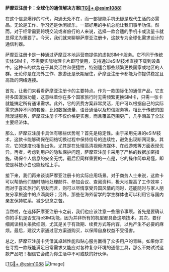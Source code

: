 **萨摩亚注册卡：全球化的通信解决方案[[TG💪+ @esim1088](https://t.me/s/esim1088)]**

在这个信息爆炸的时代，沟通无处不在，而一部智能手机无疑是现代生活的必需品。无论是工作、学习还是休闲娱乐，一部好用的手机总能让我们事半功倍。然而，对于经常需要跨境交流或者旅行的人来说，选择一款合适的手机卡或流量卡就显得尤为重要了。今天，我们就来聊聊萨摩亚注册卡，这款专为全球化需求设计的通信利器。

萨摩亚注册卡是一种通过萨摩亚本地运营商提供的虚拟SIM卡服务。它不同于传统实体SIM卡，不需要实际物理卡片即可使用，支持通过eSIM技术直接下载到设备中。这种卡的优势在于其灵活性和便捷性，特别适合那些频繁更换国家或地区的人群。无论你是在海外工作、旅游还是长期居住，萨摩亚注册卡都能为你提供稳定且高效的网络连接。

首先，让我们来看看萨摩亚注册卡的主要特点。作为一款国际化的通信产品，它支持多国漫游功能，这意味着你在多个国家旅行时无需频繁更换SIM卡，只需一张卡就能搞定所有通讯需求。此外，它的资费方案非常灵活，用户可以根据自己的实际需求选择不同的套餐，比如数据流量、语音通话以及短信服务等。相比于传统的国际漫游服务，萨摩亚注册卡不仅价格更实惠，而且覆盖范围更广，几乎涵盖了全球主要经济体。

那么，萨摩亚注册卡具体有哪些优势呢？首先是稳定性。由于采用先进的eSIM技术，这款卡能够确保在网络切换过程中保持信号的连续性，避免出现断网现象。其次，它的速度也相当出色，尤其是在处理高清视频流媒体、在线游戏等方面表现优异。再者，考虑到用户的隐私保护问题，萨摩亚注册卡采用了严格的数据加密措施，确保个人信息的安全无忧。最后但同样重要的一点是，它的操作简单易懂，即使是科技小白也能轻松上手。

接下来，我们再来谈谈萨摩亚注册卡的实际应用场景。对于商务人士来说，这款卡可以帮助他们随时随地处理邮件、参加会议、查阅资料，极大地提高了工作效率；而对于喜欢旅行的朋友而言，则可以尽情享受异国风情的同时，还能随时与家人朋友分享旅途中的点滴美好；另外，那些在海外留学的学生群体也可以利用它与国内亲友保持联系，减少思念之苦。

当然啦，在选择萨摩亚注册卡之前，我们也应该注意一些细节事项。首先是要确认你的手机是否支持eSIM功能，因为并非所有的机型都具备这项技术。其次，要仔细阅读相关条款细则，尤其是关于有效期、续费方式等内容，以免产生不必要的麻烦。最后，建议大家通过官方渠道购买，以保障自身权益不受侵害。

总之，萨摩亚注册卡凭借其卓越性能和贴心服务赢得了众多用户的青睐。如果你正在寻找一款既能满足日常需求又能应对各种复杂环境的通信工具，那么不妨试试这款产品吧！相信它会成为你生活中不可或缺的好伙伴。

[[TG💪+ @esim1088](https://t.me/s/esim1088) ![Image](https://i.postimg.cc/4NQfJmqS/Snipaste-2025-05-13-00-14-12.png)]